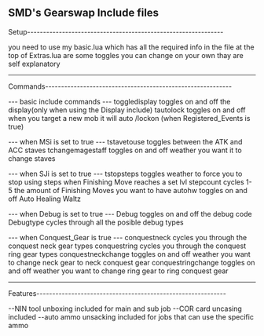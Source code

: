 SMD's Gearswap Include files
-------------------------------------------------------------------
Setup--------------------------------------------------------------

you need to use my basic.lua which has all the required info in the file
at the top of Extras.lua are some toggles you can change on your own thay are self explanatory

-------------------------------------------------------------------
Commands-----------------------------------------------------------

--- basic include commands ---
toggledisplay toggles on and off the display(only when using the Display include)
tautolock toggles on and off when you target a new mob it will auto /lockon (when Registered_Events is true)

--- when MSi is set to true ---
tstavetouse toggles between the ATK and ACC staves
tchangemagestaff toggles on and off weather you want it to change staves

--- when SJi is set to true ---
tstopsteps toggles weather to force you to stop using steps when Finishing Move reaches a set lvl
stepcount cycles 1-5 the amount of Finishing Moves you want to have
autohw toggles on and off Auto Healing Waltz 

--- when Debug is set to true ---
Debug toggles on and off the debug code
Debugtype cycles through all the posible debug types

--- when Conquest_Gear is true ---
conquestneck cycles you through the conquest neck gear types
conquestring cycles you through the conquest ring gear types
conquestneckchange toggles on and off weather you want to change neck gear to neck conquest gear
conquestringchange toggles on and off weather you want to change ring gear to ring conquest gear

--------------------------------------------------------------------
Features------------------------------------------------------------

--NIN tool unboxing included for main and sub job
--COR card uncasing included
--auto ammo unsacking included for jobs that can use the specific ammo

